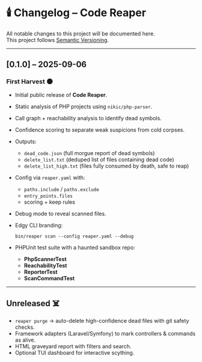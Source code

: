 # 🕯️ Changelog – Code Reaper

All notable changes to this project will be documented here.  
This project follows [Semantic Versioning](https://semver.org/).

---

## [0.1.0] – 2025-09-06
### First Harvest 🌑
- Initial public release of **Code Reaper**.
- Static analysis of PHP projects using `nikic/php-parser`.
- Call graph + reachability analysis to identify dead symbols.
- Confidence scoring to separate weak suspicions from cold corpses.
- Outputs:
  - `dead_code.json` (full morgue report of dead symbols)
  - `delete_list.txt` (deduped list of files containing dead code)
  - `delete_list_high.txt` (files fully consumed by death, safe to reap)
- Config via `reaper.yaml` with:
  - `paths.include` / `paths.exclude`
  - `entry_points.files`
  - scoring + keep rules
- Debug mode to reveal scanned files.
- Edgy CLI branding:
  
      bin/reaper scan --config reaper.yaml --debug

- PHPUnit test suite with a haunted sandbox repo:
  - **PhpScannerTest**
  - **ReachabilityTest**
  - **ReporterTest**
  - **ScanCommandTest**

---

## Unreleased ☠️
- `reaper purge` → auto-delete high-confidence dead files with git safety checks.
- Framework adapters (Laravel/Symfony) to mark controllers & commands as alive.
- HTML graveyard report with filters and search.
- Optional TUI dashboard for interactive scything.

